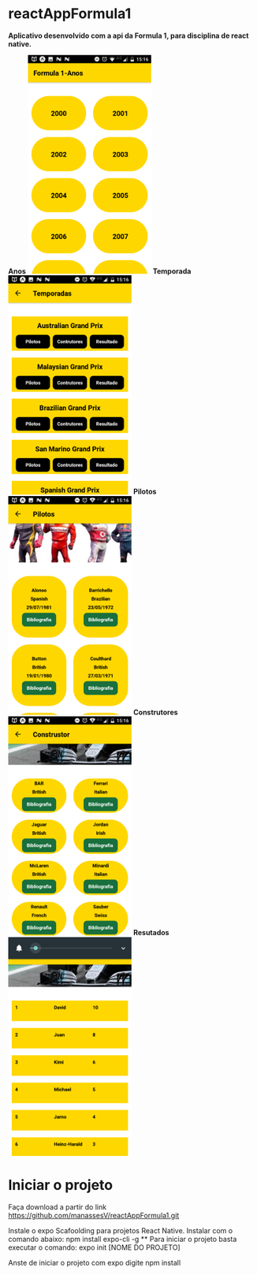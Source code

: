 # reactAppFormula1


**Aplicativo desenvolvido com a api da Formula 1, para disciplina de react native.**

**Anos**
<img src="https://github.com/manassesV/reactAppFormula1/blob/master/Screenshot_20190623-151603.png" width="250" > 
**Temporada**
<img src="https://github.com/manassesV/reactAppFormula1/blob/master/Screenshot_20190623-151629.png" width="250"  > 
**Pilotos**
<img src="https://github.com/manassesV/reactAppFormula1/blob/master/Screenshot_20190623-151644.png" width="250" > 
**Construtores**
<img src="https://github.com/manassesV/reactAppFormula1/blob/master/Screenshot_20190623-151655.png" width="250" > 
**Resutados**
<img src="https://github.com/manassesV/reactAppFormula1/blob/master/Screenshot_20190623-151707.png" width="250" > 



# Iniciar o projeto

Faça download a partir do link https://github.com/manassesV/reactAppFormula1.git

Instale o expo Scafoolding para projetos React Native. Instalar com o comando abaixo: npm install expo-cli -g ** Para iniciar o projeto basta executar o comando: expo init [NOME DO PROJETO]

Anste de iniciar o projeto com expo digite npm install


